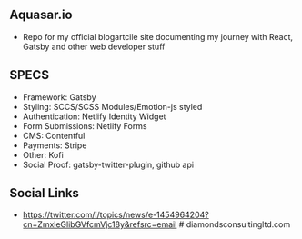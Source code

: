 ## Aquasar.io

- Repo for my official blogartcile site documenting my journey with React, Gatsby and other web developer stuff

## SPECS

- Framework: Gatsby
- Styling: SCCS/SCSS Modules/Emotion-js styled
- Authentication: Netlify Identity Widget
- Form Submissions: Netlify Forms
- CMS: Contentful
- Payments: Stripe
- Other: Kofi
- Social Proof: gatsby-twitter-plugin, github api

## Social Links

- https://twitter.com/i/topics/news/e-1454964204?cn=ZmxleGlibGVfcmVjc18y&refsrc=email
#   d i a m o n d s c o n s u l t i n g l t d . c o m  
 